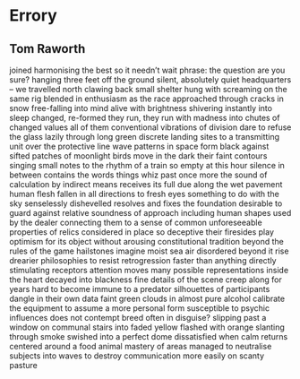 # Errory
## Tom Raworth
joined harmonising the best
﻿so it needn’t wait
phrase: the question are you sure?
hanging three feet off the ground
silent, absolutely quiet
headquarters – we travelled north
clawing back small shelter
hung with screaming
on the same rig
blended in enthusiasm
as the race approached
through cracks in snow
free-falling into mind
alive with brightness shivering
instantly into sleep
changed, re-formed
they run, they run
with madness into chutes
of changed values
all of them conventional
vibrations of division
dare to refuse the glass
lazily through long green
discrete landing sites
to a transmitting unit
over the protective line
wave patterns in space
form black against
sifted patches of moonlight
birds move in the dark
their faint contours
singing small notes
to the rhythm of a train
so empty at this hour
silence in between
contains the words
things whiz past
once more
the sound of calculation
by indirect means
receives its full due
along the wet pavement
human flesh
fallen in all directions
to fresh eyes
something to do with the sky
senselessly dishevelled
resolves and fixes
the foundation
desirable to guard against
relative soundness of approach
including human shapes
used by the dealer
connecting them
to a sense of common
unforeseeable properties of relics
considered in place
so deceptive
their firesides play
optimism for its object
without arousing
constitutional tradition
beyond the rules of the game
hailstones imagine
moist sea air
disordered beyond it rise
drearier philosophies
to resist retrogression
faster than anything
directly stimulating receptors
attention moves
many possible representations
inside the heart
decayed into blackness
fine details of the scene
creep along for years
hard to become
immune to a predator
silhouettes of participants
dangle in their own data
faint green clouds
in almost pure alcohol
calibrate the equipment
to assume a more personal form
susceptible to psychic influences
does not contempt breed
often in disguise?
slipping past a window
on communal stairs
into faded yellow
flashed with orange
slanting through smoke
swished into a perfect dome
dissatisfied when calm returns
centered around a food animal
mastery of areas
managed to neutralise
subjects into waves
to destroy communication
more easily on scanty pasture ﻿